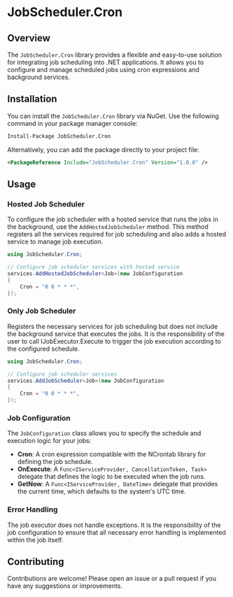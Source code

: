 ﻿# JobScheduler.Cron

## Overview

The `JobScheduler.Cron` library provides a flexible and easy-to-use solution for integrating job 
scheduling into .NET applications. It allows you to configure and manage scheduled jobs using cron 
expressions and background services.

## Installation

You can install the `JobScheduler.Cron` library via NuGet. Use the following command in your package manager console:

```bash
Install-Package JobScheduler.Cron
```

Alternatively, you can add the package directly to your project file:

```xml
<PackageReference Include="JobScheduler.Cron" Version="1.0.0" />
```

## Usage

### Hosted Job Scheduler

To configure the job scheduler with a hosted service that runs the jobs in the background, use the 
`AddHostedJobScheduler` method. This method registers all the services required for job scheduling 
and also adds a hosted service to manage job execution.

```csharp
using JobScheduler.Cron;

// Configure job scheduler services with hosted service
services.AddHostedJobScheduler<Job>(new JobConfiguration
{
    Cron = "0 0 * * *",
});
```

### Only Job Scheduler

Registers the necessary services for job scheduling but does not include the background service 
that executes the jobs. It is the responsibility of the user to call IJobExecutor.Execute to trigger the 
job execution according to the configured schedule.

```csharp
using JobScheduler.Cron;

// Configure job scheduler services
services.AddJobScheduler<Job>(new JobConfiguration
{
    Cron = "0 0 * * *",
});
```

### Job Configuration

The `JobConfiguration` class allows you to specify the schedule and execution logic for your jobs:

- **Cron**: A cron expression compatible with the NCrontab library for defining the job schedule.
- **OnExecute**: A `Func<IServiceProvider, CancellationToken, Task>` delegate that defines the logic to 
be executed when the job runs.
- **GetNow**: A `Func<IServiceProvider, DateTime>` delegate that provides the current time, which 
defaults to the system's UTC time.

### Error Handling

The job executor does not handle exceptions. It is the responsibility of the job configuration to ensure 
that all necessary error handling is implemented within the job itself.

## Contributing

Contributions are welcome! Please open an issue or a pull request if you have any suggestions or improvements.